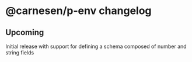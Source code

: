 # **@carnesen/p-env** changelog

## Upcoming

Initial release with support for defining a schema composed of number and string fields
